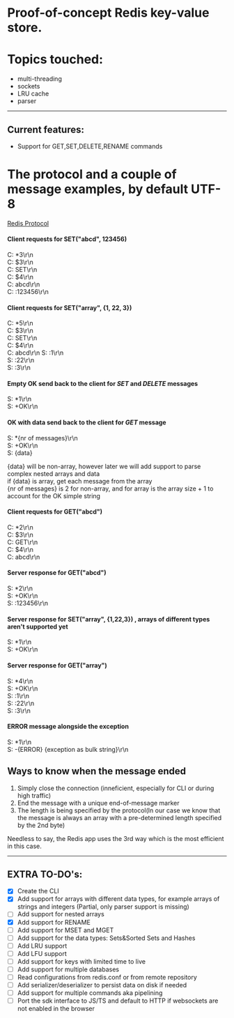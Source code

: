 # Proof-of-concept Redis key-value store. 
# Topics touched: 
* multi-threading 
* sockets
* LRU cache
* parser

___
## Current features:
* Support for GET,SET,DELETE,RENAME commands

# The protocol and a couple of message examples, by default UTF-8
[Redis Protocol](https://redis.io/docs/reference/protocol-spec/)
#### Client requests for **SET("abcd", 123456)**
C: *3\r\n   
C: $3\r\n   
C: SET\r\n  
C: $4\r\n   
C: abcd\r\n     
C: :123456\r\n

#### Client requests for **SET("array", {1, 22, 3})**
C: *5\r\n   
C: $3\r\n   
C: SET\r\n  
C: $4\r\n   
C: abcd\r\n
S: :1\r\n   
S: :22\r\n  
S: :3\r\n

#### Empty **OK** send back to the client for *SET* and *DELETE* messages
S: *1\r\n   
S: +OK\r\n  

#### **OK** with data send back to the client for *GET* message
S: *{nr of messages}\r\n    
S: +OK\r\n  
S: {data}   

{data} will be non-array, however later we will add support to parse complex nested arrays and data<br /> 
if {data} is array, get each message from the array <br />
{nr of messages} is 2 for non-array, and for array is the array size + 1 to account for the OK simple string<br />        

#### Client requests for **GET("abcd")**
C: *2\r\n   
C: $3\r\n   
C: GET\r\n  
C: $4\r\n   
C: abcd\r\n

#### Server response for **GET("abcd")**
S: *2\r\n   
S: +OK\r\n  
S: :123456\r\n

#### Server response for **SET("array", {1,22,3}) , arrays of different types aren't supported yet**
S: *1\r\n   
S: +OK\r\n

#### Server response for **GET("array")**
S: *4\r\n   
S: +OK\r\n  
S: :1\r\n   
S: :22\r\n  
S: :3\r\n   

#### **ERROR** message alongside the exception
S: *1\r\n   
S: -{ERROR} {exception as bulk string}\r\n   



## Ways to know when the message ended
1) Simply close the connection (inneficient, especially for CLI or during high traffic)
2) End the message with a unique end-of-message marker
3) The length is being specified by the protocol(In our case we know that the message is always an array with a pre-determined length specified by the 2nd byte)

Needless to say, the Redis app uses the 3rd way which is the most efficient in this case.
___
## EXTRA TO-DO's:
- [x] Create the CLI
- [x] Add support for arrays with different data types, for example arrays of strings and integers (Partial, only parser support is missing)
- [ ] Add support for nested arrays
- [x] Add support for RENAME
- [ ] Add support for MSET and MGET
- [ ] Add support for the data types: Sets&Sorted Sets and Hashes
- [ ] Add LRU support
- [ ] Add LFU support
- [ ] Add support for keys with limited time to live
- [ ] Add support for multiple databases
- [ ] Read configurations from redis.conf or from remote repository
- [ ] Add serializer/deserializer to persist data on disk if needed
- [ ] Add support for multiple commands aka pipelining
- [ ] Port the sdk interface to JS/TS and default to HTTP if websockets are not enabled in the browser